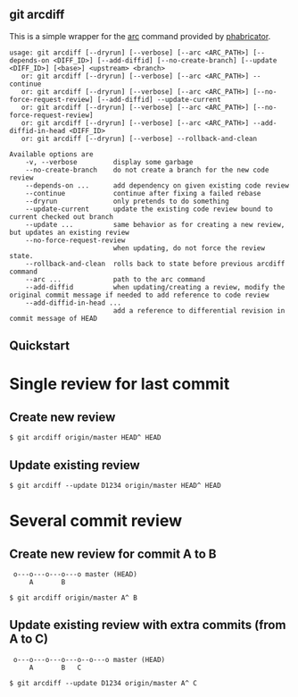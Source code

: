 git arcdiff
-----------

This is a simple wrapper for the [arc](https://secure.phabricator.com/book/phabricator/article/arcanist_diff/) command provided by [phabricator](https://phacility.com/phabricator/).

```
usage: git arcdiff [--dryrun] [--verbose] [--arc <ARC_PATH>] [--depends-on <DIFF_ID>] [--add-diffid] [--no-create-branch] [--update <DIFF_ID>] [<base>] <upstream> <branch>
   or: git arcdiff [--dryrun] [--verbose] [--arc <ARC_PATH>] --continue
   or: git arcdiff [--dryrun] [--verbose] [--arc <ARC_PATH>] [--no-force-request-review] [--add-diffid] --update-current
   or: git arcdiff [--dryrun] [--verbose] [--arc <ARC_PATH>] [--no-force-request-review]
   or: git arcdiff [--dryrun] [--verbose] [--arc <ARC_PATH>] --add-diffid-in-head <DIFF_ID>
   or: git arcdiff [--dryrun] [--verbose] --rollback-and-clean

Available options are
    -v, --verbose         display some garbage
    --no-create-branch    do not create a branch for the new code review
    --depends-on ...      add dependency on given existing code review
    --continue            continue after fixing a failed rebase
    --dryrun              only pretends to do something
    --update-current      update the existing code review bound to current checked out branch
    --update ...          same behavior as for creating a new review, but updates an existing review
    --no-force-request-review
                          when updating, do not force the review state.
    --rollback-and-clean  rolls back to state before previous arcdiff command
    --arc ...             path to the arc command
    --add-diffid          when updating/creating a review, modify the original commit message if needed to add reference to code review
    --add-diffid-in-head ...
                          add a reference to differential revision in commit message of HEAD
```

Quickstart
----------

# Single review for last commit

## Create new review
```
$ git arcdiff origin/master HEAD^ HEAD
```

## Update existing review
```
$ git arcdiff --update D1234 origin/master HEAD^ HEAD
```

# Several commit review

## Create new review for commit A to B
```
 o---o---o---o---o master (HEAD)
     A       B
      
$ git arcdiff origin/master A^ B
```

## Update existing review with extra commits (from A to C)
```
 o---o---o---o---o--o---o master (HEAD)
     A       B   C

$ git arcdiff --update D1234 origin/master A^ C
```
